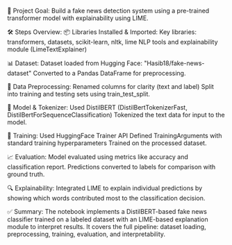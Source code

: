 🧠 Project Goal:
Build a fake news detection system using a pre-trained transformer model with explainability using LIME.

🛠️ Steps Overview:
📦 Libraries Installed & Imported:
Key libraries: transformers, datasets, scikit-learn, nltk, lime
NLP tools and explainability module (LimeTextExplainer)


📊 Dataset:
Dataset loaded from Hugging Face: "Hasib18/fake-news-dataset"
Converted to a Pandas DataFrame for preprocessing.


🧹 Data Preprocessing:
Renamed columns for clarity (text and label)
Split into training and testing sets using train_test_split.


🤖 Model & Tokenizer:
Used DistilBERT (DistilBertTokenizerFast, DistilBertForSequenceClassification)
Tokenized the text data for input to the model.


🧪 Training:
Used HuggingFace Trainer API
Defined TrainingArguments with standard training hyperparameters
Trained on the processed dataset.


📈 Evaluation:
Model evaluated using metrics like accuracy and classification report.
Predictions converted to labels for comparison with ground truth.


🔍 Explainability:
Integrated LIME to explain individual predictions by showing which words contributed most to the classification decision.


✅ Summary:
The notebook implements a DistilBERT-based fake news classifier trained on a labeled dataset with an LIME-based explanation module to interpret results. It covers the full pipeline: dataset loading, preprocessing, training, evaluation, and interpretability.
